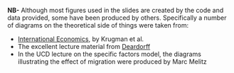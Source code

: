**NB-** Although most figures used in the slides are created by the code and data provided, some have been produced by others. 
Specifically a number of diagrams on the theoretical side of things were taken from: 
* [International Economics](https://www.pearson.com/us/higher-education/product/Krugman-International-Economics-9th-Edition/9780132146654.html), by Krugman et al. 
* The excellent lecture material from [Deardorff](http://www-personal.umich.edu/~alandear/courses/441/441.html)
* In the UCD lecture on the specific factors model, the diagrams illustrating the effect of migration were produced by Marc Melitz
